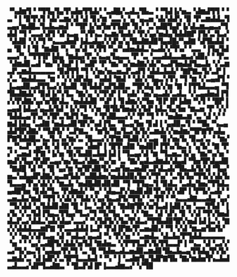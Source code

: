 ▝▚▟▆▜▝▝▜▜▄▜▄▜▚▟▅▜▜▟▞▝▃▟█▞▃▟▃▜▙▃▝▝▜▟▐▞▅▃▝▟▆▟▜▜▝▝▃▝▐▝▉▜▚▜▝▟▞▃▆▞▟▝▟▝▊▞▆▝▃▃▚▝▄▝▄▃▅▝▟▞▟▟▚▝▉▝▛▃▆▟▟▃▜▃▄▞▆▟█▃▜▃▙▃▅▟▝▝▜▛▐▞▅▜▅▜▜▟▛▝▊▞▝▃▚▟█▜▄▛▐▞▟▃▆▃▄▃▞▜▟▟▝▜▝▃▃▞▟▜▝▟▚▃▄▝▚▜▚▃▚▃▆▞▙▟▞▝▛▞▄▞▅▟▄▜▟▟▇▛▐▜▞▃▜▃▞▝▟▟▉▝▞▞▜▝▚▃▃▟▅▛▐▟▃▟▄▞▞▟▚▞▄▜▙▟▇▟▉▜▄▟█▞▚▟▇▝▟▜▙▟▟▝▄▝█▝▐▝▊▝▆▟▇▝▚▝▚▞▟▝▚▜▜▝▚▞▚▟▅▟▟▃▚▃▟▞▞▜▚▞▝▃▃▝▐▜▄▜▟▃▃▞▚▝▜▜▜▛▐▟▄▝▆▟▄▞▛▃▚▃▄▜▄▃▃▝▛▝▃▝▃▃▟▟▃▃▆▃▞▟▉▞▝▝▛▃▝▟▆▟▊▃▟▝▅▞▚▜▄▛▐▝▚▟▛▝▛▝▆▞▚▞▅▟▇▞▟▞▚▃▟▜▅▟▟▜▄▃▙▝▞▃▆▃▛▃▆▟▃▃▃▃▃▝▉▟▜▜▝▜▝▞▅▞▅▃▅▃▛▃▟▜▝▟▟▃▙▟▞▝▇▛▇▃▜▞▃▛▐▞▃▝▅▟▟▃▃▝▆▝▝▞▞▟▛▟▄▝▚▟▟▝▇▟▝▝▟▞▞▜▄▃▚▜▚▝▜▝▆▝▞▃▄▟▜▝▐▃▄▟▉▃▟▜▜▃▞▞▙▟▊▝▉▜▟▟▚▟▜▟▉▃▝▜▛▟▄▜▞▞▆▝▇▝▐▜▜▟▃▃▄▝▜▜▙▟▇▟▞▝▉▟▐▞▚▜▃▝▇▞▄▝▞▜▚▛▐▝▚▟▞▝▅▞▄▃▟▞▃▟▃▝▞▃▄▟▅▟▐▜▞▞▛▟▇▞▄▞▅▜▛▟▃▝▅▟▟▟▉▝▚▛▐▝▊▟▆▞▞▜▅▝▊▛▐▛▐▟▆▝▚▜▝▝█▛▐▃▄▟▐▟▃▞▄▃▙▜▟▝▐▞▞▜▝▞▅▝▉▜▙▜▅▟▞▞▙▛▐▟▃▜▄▜▅▝▆▃▅▝▛▝▞▞▜▟▟▃▄▜▚▞▚▜▛▃▜▟▜▝▆▃▝▝▛▟█▃▃▞▞▝▛▝▜▝▝▝▅▟▆▃▆▝▃▝▟▝▞▝▆▟▐▟▄▝▃▟▇▝▅▟▃▟▊▜▛▞▚▟▐▜▃▝▜▃▄▜▅▝▊▟▐▝▄▟▉▃▜▝▝▜▙▝▚▃▄▟▟▜▛▟▇▞▝▜▟▜▞▝▃▛▇▃▝▝▆▜▞▜▄▜▃▞▙▜▞▃▆▟▞▞▅▟▆▞▜▛▇▜▚▟▄▛▇▜▟▟█▃▚▃▜▃▚▞▆▞▃▝█▃▃▞▞▛▇▞▜▟▊▞▞▃▄▝▊▞▅▞▙▝▉▃▞▃▝▝▆▞▃▝▚▃▛▝▄▞▙▝▟▝▛▞▃▃▝▟▅▛▐▝█▜▚▟▇▝▅▟▉▛▐▜▚▞▙▃▚▝▄▜▞▝▇▝▛▞▝▃▅▟▝▛▇▝▐▞▅▝▉▞▙▟▉▃▙▟▐▟▐▝▜▃▄▞▟▝▆▝▜▃▅▃▜▞▄▝▆▞▚▞▅▝▅▟▚▜▄▞▛▟▛▃▄▞▅▞▆▃▞▟▆▞▚▞▅▝▃▝▇▞▄▟▃▟▆▟▞▟▄▟▝▜▅▜▛▟▄▟▉▝▇▟█▝▟▝▚▝█▝▄▞▆▝▅▜▛▟▉▜▞▃▅▜▅▃▅▟▛▃▛▟▃▟▞▜▙▃▙▜▞▟▝▜▄▞▅▃▚▟▄▟▛▟▇▞▄▃▆▜▟▞▚▟█▟▅▞▅▟▟▟▉▞▙▞▞▜▚▞▝▃▜▞▙▞▜▜▞▞▟▞▙▜▃▃▄▜▚▞▟▞▞▝▆▃▙▝▅▟█▟▉▟▉▟▊▝▜▝▜▜▄▃▜▝▉▟▃▝▃▟▄▜▅▞▜▜▟▃▄▟█▜▅▝▊▟▞▜▃▝▛▟▆▟▞▝▚▞▝▟▄▃▛▞▅▟▊▟▊▜▚▞▛▞▟▛▐▝▛▜▞▃▟▞▝▃▅▃▙▞▆▟▝▜▜▝▞▟▞▞▜▟▞▞▄▞▙▃▟▜▞▜▜▞▝▃▜▜▝▝▚▃▃▟▇▃▃▟▄▝▄▞▝▜▞▟▟▝▄▜▟▟▊▟▇▝█▝▐▃▝▃▛▟▚▝▇▟▇▜▛▞▅▜▃▟▐▟▊▞▅▝▃▃▜▜▟▝▐▞▙▝▞▃▜▟▐▜▄▃▜▜▄▞▜▃▞▜▝▜▞▜▄▝▃▝▞▝▇▃▝▟▝▟▚▝▊▝▞▟▝▜▚▜▅▟▟▃▛▃▞▟▟▃▚▟▞▟▄▞▃▃▞▝▚▜▟▜▞▞▙▞▛▟▃▞▜▜▙▟▉▜▛▞▅▟▐▟▐▃▚▝▇▞▞▟▟▟▃▃▆▛▇▝▛▃▃▟▟▟▐▃▛▝▛▟▐▛▇▞▛▃▅▟▉▞▝▜▝▞▟▝▆▃▅▜▅▜▞▝▞▝▅▞▞▟▜▃▄▝▟▝▚▟▃▞▄▃▟▝▚▝▛▞▅▝▝▃▅▟▃▝▟▃▙▞▛▜▟▟▃▃▃▃▃▝▅▝▝▝▄▞▃▟█▜▞▟▟▞▅▜▟▝▇▟▅▃▝▞▛▜▜▃▛▞▙▜▜▃▃▛▐▝▚▃▝▟▝▃▞▞▃▞▜▞▄▃▜▝▄▟▄▞▛▞▜▝▃▝█▝▜▟▅▃▟▃▅▟▉▃▆▟▊▜▙▃▙▃▄▜▜▟▄▜▚▜▞▃▆▟▞▃▝▟▐▟▛▞▃▜▛▜▃▃▙▟▝▝▚▝▐▝▃▟▆▜▄▜▟▛▇▜▙▝▇▞▆▟▅▜▚▃▙▟▃▟▃▃▞▟▛▜▃▟▇▃▝▝█▃▛▟▐▛▐▃▃▟▆▃▞▝▞▜▉

